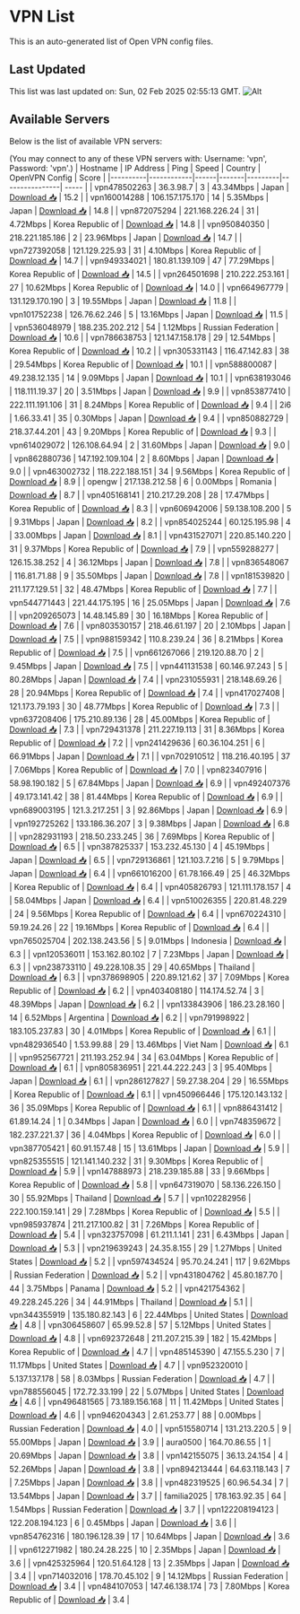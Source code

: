 # VPN List

This is an auto-generated list of Open VPN config files.

## Last Updated

This list was last updated on: Sun, 02 Feb 2025 02:55:13 GMT.
![Alt](https://repobeats.axiom.co/api/embed/186b98318ef1479477931607c1ad7d823f12451f.svg "Repobeats analytics image")

## Available Servers

Below is the list of available VPN servers:

(You may connect to any of these VPN servers with: Username: 'vpn', Password: 'vpn'.)
| Hostname | IP Address | Ping | Speed | Country | OpenVPN Config | Score |
|----------|------------|------|-------|---------|----------------| ----- |
| vpn478502263 | 36.3.98.7 | 3 | 43.34Mbps | Japan | [Download 📥](./configs/server_0_JP.ovpn) | 15.2 |
| vpn160014288 | 106.157.175.170 | 14 | 5.35Mbps | Japan | [Download 📥](./configs/server_1_JP.ovpn) | 14.8 |
| vpn872075294 | 221.168.226.24 | 31 | 4.72Mbps | Korea Republic of | [Download 📥](./configs/server_2_KR.ovpn) | 14.8 |
| vpn950840350 | 218.221.185.186 | 2 | 23.96Mbps | Japan | [Download 📥](./configs/server_3_JP.ovpn) | 14.7 |
| vpn727392058 | 121.129.225.93 | 31 | 4.10Mbps | Korea Republic of | [Download 📥](./configs/server_4_KR.ovpn) | 14.7 |
| vpn949334021 | 180.81.139.109 | 47 | 77.29Mbps | Korea Republic of | [Download 📥](./configs/server_5_KR.ovpn) | 14.5 |
| vpn264501698 | 210.222.253.161 | 27 | 10.62Mbps | Korea Republic of | [Download 📥](./configs/server_6_KR.ovpn) | 14.0 |
| vpn664967779 | 131.129.170.190 | 3 | 19.55Mbps | Japan | [Download 📥](./configs/server_7_JP.ovpn) | 11.8 |
| vpn101752238 | 126.76.62.246 | 5 | 13.16Mbps | Japan | [Download 📥](./configs/server_8_JP.ovpn) | 11.5 |
| vpn536048979 | 188.235.202.212 | 54 | 1.12Mbps | Russian Federation | [Download 📥](./configs/server_9_RU.ovpn) | 10.6 |
| vpn786638753 | 121.147.158.178 | 29 | 12.54Mbps | Korea Republic of | [Download 📥](./configs/server_10_KR.ovpn) | 10.2 |
| vpn305331143 | 116.47.142.83 | 38 | 29.54Mbps | Korea Republic of | [Download 📥](./configs/server_11_KR.ovpn) | 10.1 |
| vpn588800087 | 49.238.12.135 | 14 | 9.09Mbps | Japan | [Download 📥](./configs/server_12_JP.ovpn) | 10.1 |
| vpn638193046 | 118.111.19.37 | 20 | 3.51Mbps | Japan | [Download 📥](./configs/server_13_JP.ovpn) | 9.9 |
| vpn853877410 | 222.111.191.106 | 31 | 8.24Mbps | Korea Republic of | [Download 📥](./configs/server_14_KR.ovpn) | 9.4 |
| 2i6 | 1.66.33.41 | 35 | 0.30Mbps | Japan | [Download 📥](./configs/server_15_JP.ovpn) | 9.4 |
| vpn850882729 | 218.37.44.201 | 43 | 9.20Mbps | Korea Republic of | [Download 📥](./configs/server_16_KR.ovpn) | 9.3 |
| vpn614029072 | 126.108.64.94 | 2 | 31.60Mbps | Japan | [Download 📥](./configs/server_17_JP.ovpn) | 9.0 |
| vpn862880736 | 147.192.109.104 | 2 | 8.60Mbps | Japan | [Download 📥](./configs/server_18_JP.ovpn) | 9.0 |
| vpn463002732 | 118.222.188.151 | 34 | 9.56Mbps | Korea Republic of | [Download 📥](./configs/server_19_KR.ovpn) | 8.9 |
| opengw | 217.138.212.58 | 6 | 0.00Mbps | Romania | [Download 📥](./configs/server_20_RO.ovpn) | 8.7 |
| vpn405168141 | 210.217.29.208 | 28 | 17.47Mbps | Korea Republic of | [Download 📥](./configs/server_21_KR.ovpn) | 8.3 |
| vpn606942006 | 59.138.108.200 | 5 | 9.31Mbps | Japan | [Download 📥](./configs/server_22_JP.ovpn) | 8.2 |
| vpn854025244 | 60.125.195.98 | 4 | 33.00Mbps | Japan | [Download 📥](./configs/server_23_JP.ovpn) | 8.1 |
| vpn431527071 | 220.85.140.220 | 31 | 9.37Mbps | Korea Republic of | [Download 📥](./configs/server_24_KR.ovpn) | 7.9 |
| vpn559288277 | 126.15.38.252 | 4 | 36.12Mbps | Japan | [Download 📥](./configs/server_25_JP.ovpn) | 7.8 |
| vpn836548067 | 116.81.71.88 | 9 | 35.50Mbps | Japan | [Download 📥](./configs/server_26_JP.ovpn) | 7.8 |
| vpn181539820 | 211.177.129.51 | 32 | 48.47Mbps | Korea Republic of | [Download 📥](./configs/server_27_KR.ovpn) | 7.7 |
| vpn544771443 | 221.44.175.195 | 16 | 25.05Mbps | Japan | [Download 📥](./configs/server_28_JP.ovpn) | 7.6 |
| vpn209265073 | 14.48.145.89 | 30 | 16.18Mbps | Korea Republic of | [Download 📥](./configs/server_29_KR.ovpn) | 7.6 |
| vpn803530157 | 218.46.61.197 | 20 | 2.10Mbps | Japan | [Download 📥](./configs/server_30_JP.ovpn) | 7.5 |
| vpn988159342 | 110.8.239.24 | 36 | 8.21Mbps | Korea Republic of | [Download 📥](./configs/server_31_KR.ovpn) | 7.5 |
| vpn661267066 | 219.120.88.70 | 2 | 9.45Mbps | Japan | [Download 📥](./configs/server_32_JP.ovpn) | 7.5 |
| vpn441131538 | 60.146.97.243 | 5 | 80.28Mbps | Japan | [Download 📥](./configs/server_33_JP.ovpn) | 7.4 |
| vpn231055931 | 218.148.69.26 | 28 | 20.94Mbps | Korea Republic of | [Download 📥](./configs/server_34_KR.ovpn) | 7.4 |
| vpn417027408 | 121.173.79.193 | 30 | 48.77Mbps | Korea Republic of | [Download 📥](./configs/server_35_KR.ovpn) | 7.3 |
| vpn637208406 | 175.210.89.136 | 28 | 45.00Mbps | Korea Republic of | [Download 📥](./configs/server_36_KR.ovpn) | 7.3 |
| vpn729431378 | 211.227.19.113 | 31 | 8.36Mbps | Korea Republic of | [Download 📥](./configs/server_37_KR.ovpn) | 7.2 |
| vpn241429636 | 60.36.104.251 | 6 | 66.91Mbps | Japan | [Download 📥](./configs/server_38_JP.ovpn) | 7.1 |
| vpn702910512 | 118.216.40.195 | 37 | 7.06Mbps | Korea Republic of | [Download 📥](./configs/server_39_KR.ovpn) | 7.0 |
| vpn823407916 | 58.98.190.182 | 5 | 67.84Mbps | Japan | [Download 📥](./configs/server_40_JP.ovpn) | 6.9 |
| vpn492407376 | 49.173.141.42 | 38 | 81.44Mbps | Korea Republic of | [Download 📥](./configs/server_41_KR.ovpn) | 6.9 |
| vpn689003195 | 121.3.217.251 | 3 | 92.86Mbps | Japan | [Download 📥](./configs/server_42_JP.ovpn) | 6.9 |
| vpn192725262 | 133.186.36.207 | 3 | 9.38Mbps | Japan | [Download 📥](./configs/server_43_JP.ovpn) | 6.8 |
| vpn282931193 | 218.50.233.245 | 36 | 7.69Mbps | Korea Republic of | [Download 📥](./configs/server_44_KR.ovpn) | 6.5 |
| vpn387825337 | 153.232.45.130 | 4 | 45.19Mbps | Japan | [Download 📥](./configs/server_45_JP.ovpn) | 6.5 |
| vpn729136861 | 121.103.7.216 | 5 | 9.79Mbps | Japan | [Download 📥](./configs/server_46_JP.ovpn) | 6.4 |
| vpn661016200 | 61.78.166.49 | 25 | 46.32Mbps | Korea Republic of | [Download 📥](./configs/server_47_KR.ovpn) | 6.4 |
| vpn405826793 | 121.111.178.157 | 4 | 58.04Mbps | Japan | [Download 📥](./configs/server_48_JP.ovpn) | 6.4 |
| vpn510026355 | 220.81.48.229 | 24 | 9.56Mbps | Korea Republic of | [Download 📥](./configs/server_49_KR.ovpn) | 6.4 |
| vpn670224310 | 59.19.24.26 | 22 | 19.16Mbps | Korea Republic of | [Download 📥](./configs/server_50_KR.ovpn) | 6.4 |
| vpn765025704 | 202.138.243.56 | 5 | 9.01Mbps | Indonesia | [Download 📥](./configs/server_51_ID.ovpn) | 6.3 |
| vpn120536011 | 153.162.80.102 | 7 | 7.23Mbps | Japan | [Download 📥](./configs/server_52_JP.ovpn) | 6.3 |
| vpn238733110 | 49.228.108.35 | 29 | 40.65Mbps | Thailand | [Download 📥](./configs/server_53_TH.ovpn) | 6.3 |
| vpn378698905 | 220.89.121.62 | 37 | 7.09Mbps | Korea Republic of | [Download 📥](./configs/server_54_KR.ovpn) | 6.2 |
| vpn403408180 | 114.174.52.74 | 3 | 48.39Mbps | Japan | [Download 📥](./configs/server_55_JP.ovpn) | 6.2 |
| vpn133843906 | 186.23.28.160 | 14 | 6.52Mbps | Argentina | [Download 📥](./configs/server_56_AR.ovpn) | 6.2 |
| vpn791998922 | 183.105.237.83 | 30 | 4.01Mbps | Korea Republic of | [Download 📥](./configs/server_57_KR.ovpn) | 6.1 |
| vpn482936540 | 1.53.99.88 | 29 | 13.46Mbps | Viet Nam | [Download 📥](./configs/server_58_VN.ovpn) | 6.1 |
| vpn952567721 | 211.193.252.94 | 34 | 63.04Mbps | Korea Republic of | [Download 📥](./configs/server_59_KR.ovpn) | 6.1 |
| vpn805836951 | 221.44.222.243 | 3 | 95.40Mbps | Japan | [Download 📥](./configs/server_60_JP.ovpn) | 6.1 |
| vpn286127827 | 59.27.38.204 | 29 | 16.55Mbps | Korea Republic of | [Download 📥](./configs/server_61_KR.ovpn) | 6.1 |
| vpn450966446 | 175.120.143.132 | 36 | 35.09Mbps | Korea Republic of | [Download 📥](./configs/server_62_KR.ovpn) | 6.1 |
| vpn886431412 | 61.89.14.24 | 1 | 0.34Mbps | Japan | [Download 📥](./configs/server_63_JP.ovpn) | 6.0 |
| vpn748359672 | 182.237.221.37 | 36 | 4.04Mbps | Korea Republic of | [Download 📥](./configs/server_64_KR.ovpn) | 6.0 |
| vpn387705421 | 60.91.157.48 | 15 | 13.61Mbps | Japan | [Download 📥](./configs/server_65_JP.ovpn) | 5.9 |
| vpn825355515 | 121.141.140.232 | 31 | 9.30Mbps | Korea Republic of | [Download 📥](./configs/server_66_KR.ovpn) | 5.9 |
| vpn147888973 | 218.239.185.88 | 33 | 9.66Mbps | Korea Republic of | [Download 📥](./configs/server_67_KR.ovpn) | 5.8 |
| vpn647319070 | 58.136.226.150 | 30 | 55.92Mbps | Thailand | [Download 📥](./configs/server_68_TH.ovpn) | 5.7 |
| vpn102282956 | 222.100.159.141 | 29 | 7.28Mbps | Korea Republic of | [Download 📥](./configs/server_69_KR.ovpn) | 5.5 |
| vpn985937874 | 211.217.100.82 | 31 | 7.26Mbps | Korea Republic of | [Download 📥](./configs/server_70_KR.ovpn) | 5.4 |
| vpn323757098 | 61.211.1.141 | 231 | 6.43Mbps | Japan | [Download 📥](./configs/server_71_JP.ovpn) | 5.3 |
| vpn219639243 | 24.35.8.155 | 29 | 1.27Mbps | United States | [Download 📥](./configs/server_72_US.ovpn) | 5.2 |
| vpn597434524 | 95.70.24.241 | 117 | 9.62Mbps | Russian Federation | [Download 📥](./configs/server_73_RU.ovpn) | 5.2 |
| vpn431804762 | 45.80.187.70 | 44 | 3.75Mbps | Panama | [Download 📥](./configs/server_74_PA.ovpn) | 5.2 |
| vpn421754362 | 49.228.245.226 | 34 | 44.91Mbps | Thailand | [Download 📥](./configs/server_75_TH.ovpn) | 5.1 |
| vpn344355919 | 135.180.82.143 | 6 | 22.44Mbps | United States | [Download 📥](./configs/server_76_US.ovpn) | 4.8 |
| vpn306458607 | 65.99.52.8 | 57 | 5.12Mbps | United States | [Download 📥](./configs/server_77_US.ovpn) | 4.8 |
| vpn692372648 | 211.207.215.39 | 182 | 15.42Mbps | Korea Republic of | [Download 📥](./configs/server_78_KR.ovpn) | 4.7 |
| vpn485145390 | 47.155.5.230 | 7 | 11.17Mbps | United States | [Download 📥](./configs/server_79_US.ovpn) | 4.7 |
| vpn952320010 | 5.137.137.178 | 58 | 8.03Mbps | Russian Federation | [Download 📥](./configs/server_80_RU.ovpn) | 4.7 |
| vpn788556045 | 172.72.33.199 | 22 | 5.07Mbps | United States | [Download 📥](./configs/server_81_US.ovpn) | 4.6 |
| vpn496481565 | 73.189.156.168 | 11 | 11.42Mbps | United States | [Download 📥](./configs/server_82_US.ovpn) | 4.6 |
| vpn946204343 | 2.61.253.77 | 88 | 0.00Mbps | Russian Federation | [Download 📥](./configs/server_83_RU.ovpn) | 4.0 |
| vpn515580714 | 131.213.220.5 | 9 | 55.00Mbps | Japan | [Download 📥](./configs/server_84_JP.ovpn) | 3.9 |
| aura0500 | 164.70.86.55 | 1 | 20.69Mbps | Japan | [Download 📥](./configs/server_85_JP.ovpn) | 3.8 |
| vpn142155075 | 36.13.24.154 | 4 | 52.26Mbps | Japan | [Download 📥](./configs/server_86_JP.ovpn) | 3.8 |
| vpn894213444 | 64.63.118.143 | 7 | 7.25Mbps | Japan | [Download 📥](./configs/server_87_JP.ovpn) | 3.8 |
| vpn482319525 | 60.96.54.34 | 7 | 13.54Mbps | Japan | [Download 📥](./configs/server_88_JP.ovpn) | 3.7 |
| familia2025 | 178.163.92.35 | 64 | 1.54Mbps | Russian Federation | [Download 📥](./configs/server_89_RU.ovpn) | 3.7 |
| vpn122208194123 | 122.208.194.123 | 6 | 0.45Mbps | Japan | [Download 📥](./configs/server_90_JP.ovpn) | 3.6 |
| vpn854762316 | 180.196.128.39 | 17 | 10.64Mbps | Japan | [Download 📥](./configs/server_91_JP.ovpn) | 3.6 |
| vpn612271982 | 180.24.28.225 | 10 | 2.35Mbps | Japan | [Download 📥](./configs/server_92_JP.ovpn) | 3.6 |
| vpn425325964 | 120.51.64.128 | 13 | 2.35Mbps | Japan | [Download 📥](./configs/server_93_JP.ovpn) | 3.4 |
| vpn714032016 | 178.70.45.102 | 9 | 14.12Mbps | Russian Federation | [Download 📥](./configs/server_94_RU.ovpn) | 3.4 |
| vpn484107053 | 147.46.138.174 | 73 | 7.80Mbps | Korea Republic of | [Download 📥](./configs/server_95_KR.ovpn) | 3.4 |
